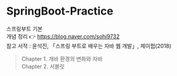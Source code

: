# SpringBoot-Practice
스프링부트 기본  
개념 정리 👉 https://blog.naver.com/sohi9732  
참고 서적 : 윤석진, 「스프링 부트로 배우는 자바 웹 개발」, 제이펍(2018)  
> Chapter 1. 개바 환경의 변화와 자바  
> Chapter 2. 서블릿 
